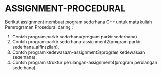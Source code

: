 # ASSIGNMENT-PROCEDURAL
Berikut assignment membuat program sederhana C++ untuk mata kuliah Pemrograman Prosedural daring :

1. Contoh program parkir sederhana(program parkir sederhana).
2. Contoh program parkir sederhana-assignment2(program parkir sederhana_alfinazilah).
3. Contoh program kedewasaan-assignment3(program kedewasaan sederhana).
4. Contoh program struktur perulangan-assignment4(program perulangan sederhana).
